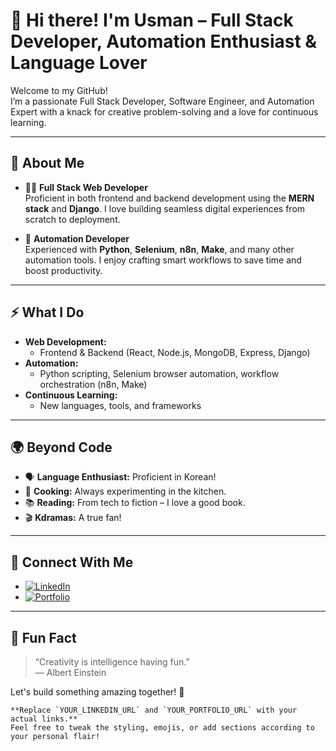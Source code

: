 # 👋 Hi there! I'm Usman – Full Stack Developer, Automation Enthusiast & Language Lover

Welcome to my GitHub!  
I’m a passionate Full Stack Developer, Software Engineer, and Automation Expert with a knack for creative problem-solving and a love for continuous learning.

---

## 🚀 About Me

- 🧑‍💻 **Full Stack Web Developer**  
  Proficient in both frontend and backend development using the **MERN stack** and **Django**. I love building seamless digital experiences from scratch to deployment.

- 🤖 **Automation Developer**  
  Experienced with **Python**, **Selenium**, **n8n**, **Make**, and many other automation tools. I enjoy crafting smart workflows to save time and boost productivity.

---

## ⚡ What I Do

- **Web Development:**  
  - Frontend & Backend (React, Node.js, MongoDB, Express, Django)
- **Automation:**  
  - Python scripting, Selenium browser automation, workflow orchestration (n8n, Make)
- **Continuous Learning:**  
  - New languages, tools, and frameworks

---

## 🌍 Beyond Code

- 🗣️ **Language Enthusiast:** Proficient in Korean!
- 🍳 **Cooking:** Always experimenting in the kitchen.
- 📚 **Reading:** From tech to fiction – I love a good book.
- 🎬 **Kdramas:** A true fan!

---

## 🔗 Connect With Me

- [![LinkedIn](https://img.shields.io/badge/LinkedIn-blue?logo=linkedin&style=flat-square)](linkedin.com/in/muhammad-usman-subhani)
- [![Portfolio](https://img.shields.io/badge/Portfolio-Visit-9cf?style=flat-square)](muhammad-usman-ashy.vercel.app)

---

## 🎨 Fun Fact

> “Creativity is intelligence having fun.”  
> — Albert Einstein

Let's build something amazing together! 🚀

```
**Replace `YOUR_LINKEDIN_URL` and `YOUR_PORTFOLIO_URL` with your actual links.**  
Feel free to tweak the styling, emojis, or add sections according to your personal flair!
